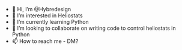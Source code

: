 - 👋 Hi, I’m @Hybredesign
- 👀 I’m interested in Heliostats
- 🌱 I’m currently learning Python
- 💞️ I’m looking to collaborate on writing code to control heliostats in Python
- 📫 How to reach me - DM?

<!---
Hybredesign/Hybredesign is a ✨ special ✨ repository because its `README.md` (this file) appears on your GitHub profile.
You can click the Preview link to take a look at your changes.
--->

